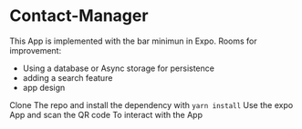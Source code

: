 # Contact-Manager

This App is implemented with the bar minimun in Expo.
Rooms for improvement:
- Using a database or Async storage for persistence
- adding a search feature
- app design

Clone The repo and install the dependency with `yarn install`
Use the expo App and scan the QR code To interact with the App
